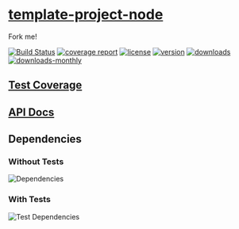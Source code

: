 # [template-project-node](https://bagrounds.gitlab.io/template-project-node)

Fork me!

[![Build Status](https://gitlab.com/bagrounds/template-project-node/badges/master/build.svg)](https://gitlab.com/bagrounds/template-project-node/commits/master)
[![coverage report](https://gitlab.com/bagrounds/template-project-node/badges/master/coverage.svg)](https://gitlab.com/bagrounds/template-project-node/commits/master)
[![license](https://img.shields.io/npm/l/template-project-node.svg)](https://www.npmjs.com/package/template-project-node)
[![version](https://img.shields.io/npm/v/template-project-node.svg)](https://www.npmjs.com/package/template-project-node)
[![downloads](https://img.shields.io/npm/dt/template-project-node.svg)](https://www.npmjs.com/package/template-project-node)
[![downloads-monthly](https://img.shields.io/npm/dm/template-project-node.svg)](https://www.npmjs.com/package/template-project-node)

## [Test Coverage](https://bagrounds.gitlab.io/template-project-node/coverage/lcov-report/index.html)

## [API Docs](https://bagrounds.gitlab.io/template-project-node/docs/index.html)

## Dependencies

### Without Tests

![Dependencies](https://bagrounds.gitlab.io/template-project-node/img/dependencies.svg)

### With Tests

![Test Dependencies](https://bagrounds.gitlab.io/template-project-node/img/dependencies-test.svg)


